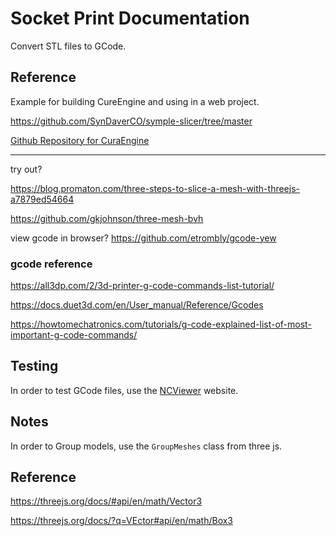# Socket Print Documentation

Convert STL files to GCode.

## Reference

Example for building CureEngine and using in a web project.

https://github.com/SynDaverCO/symple-slicer/tree/master

[Github Repository for CuraEngine](https://github.com/Ultimaker/CuraEngine)

---

try out?

https://blog.promaton.com/three-steps-to-slice-a-mesh-with-threejs-a7879ed54664

https://github.com/gkjohnson/three-mesh-bvh

view gcode in browser? https://github.com/etrombly/gcode-yew

### gcode reference

https://all3dp.com/2/3d-printer-g-code-commands-list-tutorial/

https://docs.duet3d.com/en/User_manual/Reference/Gcodes

https://howtomechatronics.com/tutorials/g-code-explained-list-of-most-important-g-code-commands/

## Testing

In order to test GCode files, use the [NCViewer](https://ncviewer.com/) website.

## Notes

In order to Group models, use the `GroupMeshes` class from three js.

## Reference

https://threejs.org/docs/#api/en/math/Vector3

https://threejs.org/docs/?q=VEctor#api/en/math/Box3
